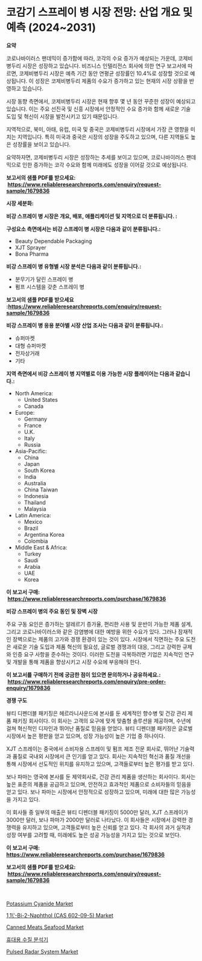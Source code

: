 <p><h1>코감기 스프레이 병 시장 전망: 산업 개요 및 예측 (2024~2031)</h1></p><p><strong>요약</strong></p>
<p><p>코로나바이러스 팬데믹이 증가함에 따라, 코각의 수요 증가가 예상되는 가운데, 코제비병두리 시장은 성장하고 있습니다. 비즈니스 인텔리전스 회사에 의한 연구 보고서에 따르면, 코제비병두리 시장은 예측 기간 동안 연평균 성장률인 10.4%로 성장할 것으로 예상됩니다. 이 성장은 코제비병두리 제품의 수요가 증가하고 있는 현재의 시장 상황을 반영하고 있습니다.</p><p>시장 동향 측면에서, 코제비병두리 시장은 현재 향후 몇 년 동안 꾸준한 성장이 예상되고 있습니다. 이는 주요 선진국 및 신흥 시장에서 안정적인 수요 증가와 함께 새로운 기술 도입 및 혁신이 시장을 발전시키고 있기 때문입니다.</p><p>지역적으로, 북미, 아태, 유럽, 미국 및 중국은 코제비병두리 시장에서 가장 큰 영향을 미치는 지역입니다. 특히 미국과 중국은 시장의 성장을 주도하고 있으며, 다른 지역들도 높은 성장률을 보이고 있습니다.</p><p>요약하자면, 코제비병두리 시장은 성장하는 추세를 보이고 있으며, 코로나바이러스 팬데믹으로 인한 증가하는 코각 수요와 함께 미래에도 성장을 이어갈 것으로 예상됩니다.</p></p>
<p><strong>보고서의 샘플 PDF를 받으세요: &nbsp;<a href="https://www.reliableresearchreports.com/enquiry/request-sample/1679836">https://www.reliableresearchreports.com/enquiry/request-sample/1679836</a></strong></p>
<p><strong>시장 세분화:</strong></p>
<p><strong> 비강 스프레이 병 시장은 개요, 배포, 애플리케이션 및 지역으로 더 분류됩니다. :</strong></p>
<p><strong>구성요소 측면에서는 비강 스프레이 병 시장은 다음과 같이 분류됩니다.:</strong></p>
<p><ul><li>Beauty Dependable Packaging</li><li>XJT Sprayer</li><li>Bona Pharma</li></ul></p>
<p><strong> 비강 스프레이 병 유형별 시장 분석은 다음과 같이 분류됩니다.:</strong></p>
<p><ul><li>분무기가 달린 스프레이 병</li><li>펌프 시스템을 갖춘 스프레이 병</li></ul></p>
<p><strong>보고서의 샘플 PDF를 받으세요 :<a href="https://www.reliableresearchreports.com/enquiry/request-sample/1679836">https://www.reliableresearchreports.com/enquiry/request-sample/1679836</a></strong></p>
<p><strong> 비강 스프레이 병 응용 분야별 시장 산업 조사는 다음과 같이 분류됩니다.:</strong></p>
<p><ul><li>슈퍼마켓</li><li>대형 슈퍼마켓</li><li>전자상거래</li><li>기타</li></ul></p>
<p><strong>지역 측면에서 비강 스프레이 병 지역별로 이용 가능한 시장 플레이어는 다음과 같습니다.:</strong></p>
<p><ul>
    <li>
        North America:
        <ul>
            <li>United States</li>
            <li>Canada</li>
        </ul>
    </li>
    <li>
        Europe:
        <ul>
            <li>Germany</li>
            <li>France</li>
            <li>U.K.</li>
            <li>Italy</li>
            <li>Russia</li>
        </ul>
    </li>
    <li>
        Asia-Pacific:
        <ul>
            <li>China</li>
            <li>Japan</li>
            <li>South Korea</li>
            <li>India</li>
            <li>Australia</li>
            <li>China Taiwan</li>
            <li>Indonesia</li>
            <li>Thailand</li>
            <li>Malaysia</li>
        </ul>
    </li>
    <li>
        Latin America:
        <ul>
            <li>Mexico</li>
            <li>Brazil</li>
            <li>Argentina Korea</li>
            <li>Colombia</li>
        </ul>
    </li>
    <li>
        Middle East & Africa:
        <ul>
            <li>Turkey</li>
            <li>Saudi</li>
            <li>Arabia</li>
            <li>UAE</li>
            <li>Korea</li>
        </ul>
    </li>
    </ul></p>
<p><strong>이 보고서 구매: &nbsp;<a href="https://www.reliableresearchreports.com/purchase/1679836">https://www.reliableresearchreports.com/purchase/1679836</a></strong></p>
<p><strong>비강 스프레이 병의 주요 동인 및 장벽 시장</strong></p>
<p><p>주요 구동 요인은 증가하는 알레르기 증가율, 편리한 사용 및 운반이 가능한 제품 설계, 그리고 코로나바이러스와 같은 감염병에 대한 예방을 위한 수요가 있다. 그러나 잠재적인 장벽으로는 제품의 고가와 경쟁 환경이 있는 것이 있다. 시장에서 직면하는 주요 도전은 새로운 기술 도입과 제품 혁신의 필요성, 글로벌 경쟁과의 대응, 그리고 강력한 규제와 인증 요구 사항을 준수하는 것이다. 이러한 도전을 극복하려면 기업은 지속적인 연구 및 개발을 통해 제품을 향상시키고 시장 수요에 부응해야 한다.</p></p>
<p><strong>이 보고서를 구매하기 전에 궁금한 점이 있으면 문의하거나 공유하세요.: &nbsp;<a href="https://www.reliableresearchreports.com/enquiry/pre-order-enquiry/1679836">https://www.reliableresearchreports.com/enquiry/pre-order-enquiry/1679836</a></strong></p>
<p><strong>경쟁 구도</strong></p>
<p><p>뷰티 디펜더블 패키징은 헤르라니사운드에 본사를 둔 세계적인 향수병 및 건강 관리 제품 패키징 회사이다. 이 회사는 고객의 요구에 맞게 맞춤형 솔루션을 제공하며, 수년에 걸쳐 혁신적인 디자인과 뛰어난 품질로 믿음을 얻었다. 뷰티 디펜더블 패키징은 글로벌 시장에서 높은 평판을 얻고 있으며, 성장 가능성이 높은 기업 중 하나이다.</p><p>XJT 스프레이는 중국에서 소비자용 스프레이 및 펌프 제조 전문 회사로, 뛰어난 기술력과 품질로 국내외 시장에서 큰 인기를 얻고 있다. 회사는 지속적인 혁신과 품질 개선을 통해 시장에서 선도적인 위치를 유지하고 있으며, 고객들로부터 높은 평가를 받고 있다.</p><p>보나 파마는 영국에 본사를 둔 제약회사로, 건강 관리 제품을 생산하는 회사이다. 회사는 높은 표준의 제품을 공급하고 있으며, 안전하고 효과적인 제품으로 소비자들의 믿음을 얻고 있다. 보나 파마는 시장에서 안정적으로 성장하고 있으며, 미래에 대한 많은 가능성을 가지고 있다.</p><p>이 회사들 중 일부의 매출은 뷰티 디펜더블 패키징이 5000만 달러, XJT 스프레이가 3000만 달러, 보나 파마가 2000만 달러로 나타났다. 이 회사들은 시장에서 강력한 경쟁력을 유지하고 있으며, 고객들로부터 높은 신뢰를 얻고 있다. 각 회사의 과거 실적과 성장 여부를 고려할 때, 미래에도 높은 성공 가능성을 가지고 있는 것으로 보인다.</p></p>
<p><strong>이 보고서 구매: &nbsp; <a href="https://www.reliableresearchreports.com/purchase/1679836">https://www.reliableresearchreports.com/purchase/1679836</a></strong></p>
<p><strong>보고서의 샘플 PDF를 받으세요: &nbsp;<a href="https://www.reliableresearchreports.com/enquiry/request-sample/1679836">https://www.reliableresearchreports.com/enquiry/request-sample/1679836</a></strong><strong></strong></p>
<p>&nbsp;</p>
<p><p><a href="https://github.com/JameTravis/Market-Research-Report-List-4/blob/main/potassium-cyanide-market.md">Potassium Cyanide Market</a></p><p><a href="https://github.com/vimar16th/Market-Research-Report-List-3/blob/main/11-bi-2-naphthol-cas-602-09-5-market.md">1,1\'-Bi-2-Naphthol (CAS 602-09-5) Market</a></p><p><a href="https://issuu.com/reportprime-2/docs/canned-meats-seafood-market-size-2030.pptx">Canned Meats Seafood Market</a></p><p><a href="https://github.com/vsnao330707/Market-Research-Report-List-1/blob/main/30687742225.md">휴대용 수질 분석기</a></p><p><a href="https://view.publitas.com/reportprime-1/pulsed-radar-system-market-size-furnishes-valuable-information-encompassing-market-share-market-trends-and-projections-spanning-from-2024-to-2031/">Pulsed Radar System Market</a></p></p>